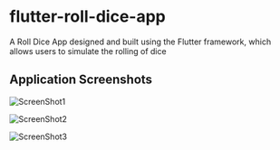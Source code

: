 # flutter-roll-dice-app
A Roll Dice App  designed and built using the Flutter framework, which allows users to simulate the rolling of dice


## Application Screenshots


![ScreenShot1](https://github.com/nafiuyakubu/flutter-roll-dice-app/assets/19759653/5d260f70-8bef-4808-8377-9fbf4b576584)

![ScreenShot2](https://github.com/nafiuyakubu/flutter-roll-dice-app/assets/19759653/30bf5c20-af71-4409-ab96-73dbae846959)

![ScreenShot3](https://github.com/nafiuyakubu/flutter-roll-dice-app/assets/19759653/48619a1a-a593-42b5-9db8-7a688ce87835)

